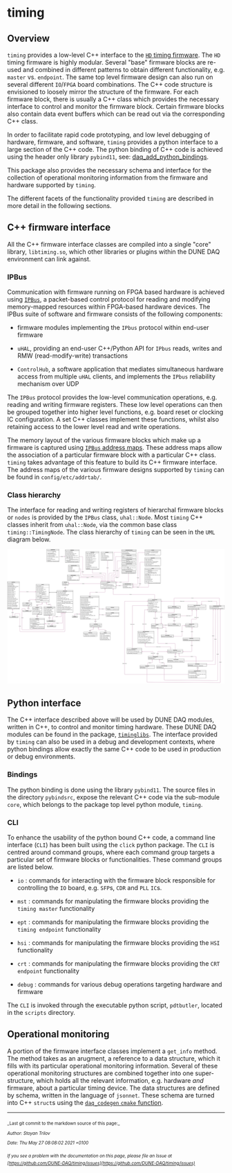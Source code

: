 # timing

## Overview

`timing` provides a low-level C++ interface to the [`HD` timing firmware](https://gitlab.cern.ch/dune-daq/timing/timing-board-firmware). The `HD` timing firmware is highly modular. Several "base" firmware blocks are re-used and combined in different patterns to obtain different functionality, e.g. `master` vs. `endpoint`. The same top level firmware design can also run on several different `IO`/`FPGA`  board combinations. The C++ code structure is envisioned to loosely mirror the structure of the firmware. For each firmware block, there is usually a C++ class which provides the necessary interface to control and monitor the firmware block. Certain firmware blocks also contain data event buffers which can be read out via the corresponding C++ class.

In order to facilitate rapid code prototyping, and low level debugging of hardware, firmware, and software, `timing` provides a python interface to a large section of the C++ code. The python binding of C++ code is achieved using the header only library `pybind11`, see: [daq_add_python_bindings](https://dune-daq-sw.readthedocs.io/en/latest/packages/daq-cmake/#daq_add_python_bindings).

This package also provides the necessary schema and interface for the collection of operational monitoring information from the firmware and hardware supported by `timing`.

The different facets of the functionality provided `timing` are described in more detail in the following sections.

## C++ firmware interface
All the C++ firmware interface classes are compiled into a single "core" library, `libtiming.so`, which other libraries or plugins within the DUNE DAQ environment can link against.
### IPBus
Communication with firmware running on FPGA based hardware is achieved using [`IPBus`](https://ipbus.web.cern.ch/doc/user/html/index.html), a packet-based control protocol for reading and modifying memory-mapped resources within FPGA-based hardware devices. The IPBus suite of software and firmware consists of the following components:


* firmware modules implementing the `IPbus` protocol within end-user firmware

* `uHAL`, providing an end-user C++/Python API for `IPbus` reads, writes and RMW (read-modify-write) transactions

* `ControlHub`, a software application that mediates simultaneous hardware access from multiple `uHAL` clients, and implements the `IPbus` reliability mechanism over UDP

The `IPBus` protocol provides the low-level communication operations, e.g. reading and writing firmware registers. These low level operations can then be grouped together into higher level functions, e.g. board reset or clocking IC configuration. A set C++ classes implement these functions, whilst also retaining access to the lower level read and write operations.

The memory layout of the various firmware blocks which make up a firmware is captured using [`IPBus` address maps](https://ipbus.web.cern.ch/doc/user/html/software/uhalQuickTutorial.html#creating-an-address-table). These address maps allow the association of a particular firmware block with a particular C++ class. `timing` takes advantage of this feature to build its C++ firmware interface. The address maps of the various firmware designs supported by `timing` can be found in `config/etc/addrtab/`.

### Class hierarchy
The interface for reading and writing registers of hierarchal firmware blocks or `nodes` is provided by the `IPBus` class, `uhal::Node`. Most `timing` C++ classes inherit from `uhal::Node`, via the common base class `timing::TimingNode`. The class hierarchy of `timing` can be seen in the `UML` diagram below.

![timing C++ classes](./timing_class_diagram.png)

## Python interface
The C++ interface described above will be used by DUNE DAQ modules, written in C++, to control and monitor timing hardware. These DUNE DAQ modules can be found in the package, [`timinglibs`](https://github.com/DUNE-DAQ/timinglibs/). The interface provided by `timing` can also be used in a debug and development contexts, where python bindings allow exactly the same C++ code to be used in production or debug environments.
### Bindings
The python binding is done using the library `pybind11`. The source files in the directory `pybindsrc`, expose the relevant C++ code via the sub-module `core`, which belongs to the package top level python module, `timing`. 
### CLI
To enhance the usability of the python bound C++ code, a command line interface (`CLI`) has been built using the `click` python package. The `CLI` is centred around command groups, where each command group targets a particular set of firmware blocks or functionalities. These command groups are listed below.

* `io` : commands for interacting with the firmware block responsible for controlling the `IO` board, e.g. `SFP`s, `CDR` and `PLL` `IC`s. 

* `mst` : commands for manipulating the firmware blocks providing the `timing master` functionality

* `ept` : commands for manipulating the firmware blocks providing the `timing endpoint` functionality

* `hsi` : commands for manipulating the firmware blocks providing the `HSI` functionality

* `crt` : commands for manipulating the firmware blocks providing the `CRT endpoint` functionality

* `debug` : commands for various debug operations targeting hardware and firmware

The `CLI` is invoked through the executable python script, `pdtbutler`, located in the `scripts` directory.

## Operational monitoring
A portion of the firmware interface classes implement a `get_info` method. The method takes as an arugment, a reference to a data structure, which it fills with its particular operational monitoring information. Several of these operational monitoring structures are combined together into one super-structure, which holds all the relevant information, e.g. hardware *and* firmware, about a particular timing device. The data structures are defined by schema, written in the language of `jsonnet`. These schema are turned into C++ `struct`s using the [`daq_codegen` `cmake` function](https://dune-daq-sw.readthedocs.io/en/latest/packages/daq-cmake/#daq_codegen).

-----

<font size="1">
_Last git commit to the markdown source of this page:_


_Author: Stoyan Trilov_

_Date: Thu May 27 08:08:02 2021 +0100_

_If you see a problem with the documentation on this page, please file an Issue at [https://github.com/DUNE-DAQ/timing/issues](https://github.com/DUNE-DAQ/timing/issues)_
</font>
